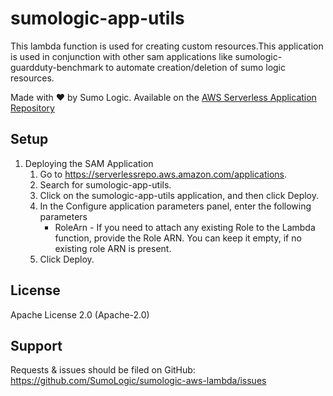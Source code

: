 # sumologic-app-utils

This lambda function is used for creating custom resources.This application is used in conjunction with other sam applications like sumologic-guardduty-benchmark to automate creation/deletion of sumo logic resources.


Made with ❤️ by Sumo Logic. Available on the [AWS Serverless Application Repository](https://aws.amazon.com/serverless)



## Setup

1. Deploying the SAM Application
    1. Go to https://serverlessrepo.aws.amazon.com/applications.
    2. Search for sumologic-app-utils.
    3. Click on the sumologic-app-utils application, and then click Deploy.
    5. In the Configure application parameters panel, enter the following parameters
        * RoleArn - If you need to attach any existing Role to the Lambda function, provide the Role ARN. You can keep it empty, if no existing role ARN is present.
    4. Click Deploy.


## License

Apache License 2.0 (Apache-2.0)


## Support
Requests & issues should be filed on GitHub: https://github.com/SumoLogic/sumologic-aws-lambda/issues

